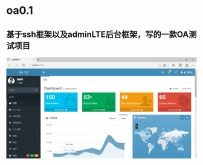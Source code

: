 # oa0.1
基于ssh框架以及adminLTE后台框架，写的一款OA测试项目
----
![](https://github.com/gx304419380/pictures/blob/master/oa0.1/oa_01.png)
